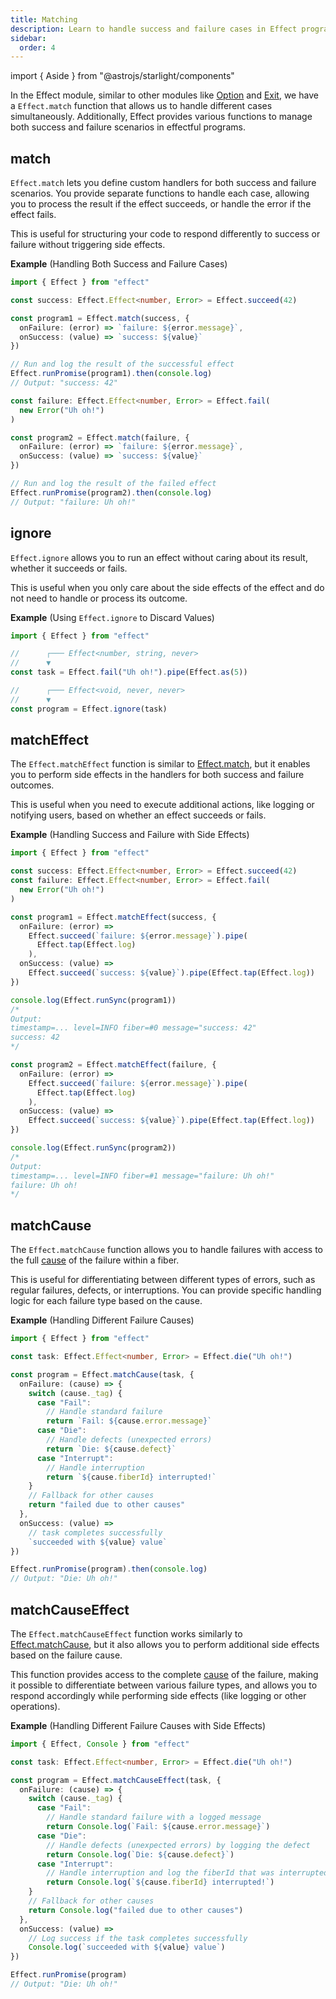 ```yaml
---
title: Matching
description: Learn to handle success and failure cases in Effect programs with tools for pattern matching, value ignoring, side effects, and precise failure analysis.
sidebar:
  order: 4
---
```


import { Aside } from "@astrojs/starlight/components"

In the Effect module, similar to other modules like [Option](/docs/data-types/option/#pattern-matching) and [Exit](/docs/data-types/exit/#pattern-matching), we have a `Effect.match` function that allows us to handle different cases simultaneously.
Additionally, Effect provides various functions to manage both success and failure scenarios in effectful programs.

## match

`Effect.match` lets you define custom handlers for both success and failure
scenarios. You provide separate functions to handle each case, allowing you
to process the result if the effect succeeds, or handle the error if the
effect fails.

This is useful for structuring your code to respond differently to success or failure without triggering side effects.

**Example** (Handling Both Success and Failure Cases)

```ts twoslash
import { Effect } from "effect"

const success: Effect.Effect<number, Error> = Effect.succeed(42)

const program1 = Effect.match(success, {
  onFailure: (error) => `failure: ${error.message}`,
  onSuccess: (value) => `success: ${value}`
})

// Run and log the result of the successful effect
Effect.runPromise(program1).then(console.log)
// Output: "success: 42"

const failure: Effect.Effect<number, Error> = Effect.fail(
  new Error("Uh oh!")
)

const program2 = Effect.match(failure, {
  onFailure: (error) => `failure: ${error.message}`,
  onSuccess: (value) => `success: ${value}`
})

// Run and log the result of the failed effect
Effect.runPromise(program2).then(console.log)
// Output: "failure: Uh oh!"
```

## ignore

`Effect.ignore` allows you to run an effect without caring about its result,
whether it succeeds or fails.

This is useful when you only care about the side effects of the effect and do not need to handle or process its outcome.

**Example** (Using `Effect.ignore` to Discard Values)

```ts twoslash
import { Effect } from "effect"

//      ┌─── Effect<number, string, never>
//      ▼
const task = Effect.fail("Uh oh!").pipe(Effect.as(5))

//      ┌─── Effect<void, never, never>
//      ▼
const program = Effect.ignore(task)
```

## matchEffect

The `Effect.matchEffect` function is similar to [Effect.match](#match), but it
enables you to perform side effects in the handlers for both success and
failure outcomes.

This is useful when you need to execute additional actions,
like logging or notifying users, based on whether an effect succeeds or
fails.

**Example** (Handling Success and Failure with Side Effects)

```ts twoslash
import { Effect } from "effect"

const success: Effect.Effect<number, Error> = Effect.succeed(42)
const failure: Effect.Effect<number, Error> = Effect.fail(
  new Error("Uh oh!")
)

const program1 = Effect.matchEffect(success, {
  onFailure: (error) =>
    Effect.succeed(`failure: ${error.message}`).pipe(
      Effect.tap(Effect.log)
    ),
  onSuccess: (value) =>
    Effect.succeed(`success: ${value}`).pipe(Effect.tap(Effect.log))
})

console.log(Effect.runSync(program1))
/*
Output:
timestamp=... level=INFO fiber=#0 message="success: 42"
success: 42
*/

const program2 = Effect.matchEffect(failure, {
  onFailure: (error) =>
    Effect.succeed(`failure: ${error.message}`).pipe(
      Effect.tap(Effect.log)
    ),
  onSuccess: (value) =>
    Effect.succeed(`success: ${value}`).pipe(Effect.tap(Effect.log))
})

console.log(Effect.runSync(program2))
/*
Output:
timestamp=... level=INFO fiber=#1 message="failure: Uh oh!"
failure: Uh oh!
*/
```

## matchCause

The `Effect.matchCause` function allows you to handle failures with access to
the full [cause](/docs/data-types/cause/) of the failure within a fiber.

This is useful for differentiating between different types of errors, such as regular failures,
defects, or interruptions. You can provide specific handling logic for each
failure type based on the cause.

**Example** (Handling Different Failure Causes)

```ts twoslash
import { Effect } from "effect"

const task: Effect.Effect<number, Error> = Effect.die("Uh oh!")

const program = Effect.matchCause(task, {
  onFailure: (cause) => {
    switch (cause._tag) {
      case "Fail":
        // Handle standard failure
        return `Fail: ${cause.error.message}`
      case "Die":
        // Handle defects (unexpected errors)
        return `Die: ${cause.defect}`
      case "Interrupt":
        // Handle interruption
        return `${cause.fiberId} interrupted!`
    }
    // Fallback for other causes
    return "failed due to other causes"
  },
  onSuccess: (value) =>
    // task completes successfully
    `succeeded with ${value} value`
})

Effect.runPromise(program).then(console.log)
// Output: "Die: Uh oh!"
```

## matchCauseEffect

The `Effect.matchCauseEffect` function works similarly to [Effect.matchCause](#matchcause),
but it also allows you to perform additional side effects based on the
failure cause.

This function provides access to the complete [cause](/docs/data-types/cause/) of the
failure, making it possible to differentiate between various failure types,
and allows you to respond accordingly while performing side effects (like
logging or other operations).

**Example** (Handling Different Failure Causes with Side Effects)

```ts twoslash
import { Effect, Console } from "effect"

const task: Effect.Effect<number, Error> = Effect.die("Uh oh!")

const program = Effect.matchCauseEffect(task, {
  onFailure: (cause) => {
    switch (cause._tag) {
      case "Fail":
        // Handle standard failure with a logged message
        return Console.log(`Fail: ${cause.error.message}`)
      case "Die":
        // Handle defects (unexpected errors) by logging the defect
        return Console.log(`Die: ${cause.defect}`)
      case "Interrupt":
        // Handle interruption and log the fiberId that was interrupted
        return Console.log(`${cause.fiberId} interrupted!`)
    }
    // Fallback for other causes
    return Console.log("failed due to other causes")
  },
  onSuccess: (value) =>
    // Log success if the task completes successfully
    Console.log(`succeeded with ${value} value`)
})

Effect.runPromise(program)
// Output: "Die: Uh oh!"
```
